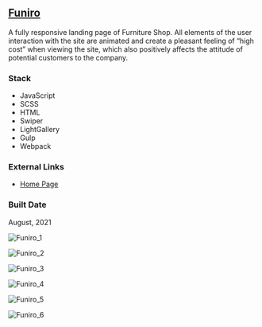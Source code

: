 [Funiro](https://pet-funiro.firebaseapp.com/)
---------------------------------------------------------------------------------------

A fully responsive landing page of Furniture Shop. All elements of the user interaction with the site are animated and create a pleasant feeling of “high cost” when viewing the site, which also positively affects the attitude of potential customers to the company.

### Stack

*   JavaScript
*   SCSS
*   HTML
*   Swiper
*   LightGallery
*   Gulp
*   Webpack

### External Links

*   [Home Page](https://pet-funiro.firebaseapp.com/)

### Built Date

August, 2021

![Funiro_1](https://firebasestorage.googleapis.com/v0/b/petrinich-sergey----portfolio.appspot.com/o/PET_Funiro%2FFuniro_1.jpg?alt=media&token=37ef76df-263f-45d9-8246-45949180f7be)

![Funiro_2](https://firebasestorage.googleapis.com/v0/b/petrinich-sergey----portfolio.appspot.com/o/PET_Funiro%2FFuniro_2.jpg?alt=media&token=dec39eda-bfc1-4c45-9503-f42f11bdcf70)

![Funiro_3](https://firebasestorage.googleapis.com/v0/b/petrinich-sergey----portfolio.appspot.com/o/PET_Funiro%2FFuniro_3.jpg?alt=media&token=102a991c-11d0-4d16-a2ae-ae7634d4c50d)

![Funiro_4](https://firebasestorage.googleapis.com/v0/b/petrinich-sergey----portfolio.appspot.com/o/PET_Funiro%2FFuniro_4.jpg?alt=media&token=2a39d5ed-60ad-4248-ba30-8d31b3fff04c)

![Funiro_5](https://firebasestorage.googleapis.com/v0/b/petrinich-sergey----portfolio.appspot.com/o/PET_Funiro%2FFuniro_5.jpg?alt=media&token=77214d59-3ae3-40de-a33d-78e6bbfd57cb)

![Funiro_6](https://firebasestorage.googleapis.com/v0/b/petrinich-sergey----portfolio.appspot.com/o/PET_Funiro%2FFuniro_6.jpg?alt=media&token=1bad6095-360e-498d-b6f4-7fcbe87e6dff)
